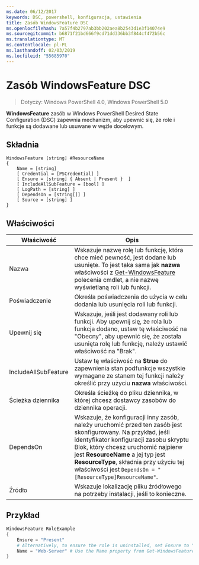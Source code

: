 ```yaml
---
ms.date: 06/12/2017
keywords: DSC, powershell, konfiguracja, ustawienia
title: Zasób WindowsFeature DSC
ms.openlocfilehash: 7a57f4b2797ab3bb202aea8b2543d1e3f14074e9
ms.sourcegitcommit: b6871f21bd666f9cd71dd336bb3f844cf472b56c
ms.translationtype: MT
ms.contentlocale: pl-PL
ms.lasthandoff: 02/03/2019
ms.locfileid: "55685970"
---
```

# <a name="dsc-windowsfeature-resource"></a>Zasób WindowsFeature DSC

> Dotyczy: Windows PowerShell 4.0, Windows PowerShell 5.0

**WindowsFeature** zasób w Windows PowerShell Desired State Configuration (DSC) zapewnia mechanizm, aby upewnić się, że role i funkcje są dodawane lub usuwane w węźle docelowym.

## <a name="syntax"></a>Składnia

```
WindowsFeature [string] #ResourceName
{
    Name = [string]
    [ Credential = [PSCredential] ]
    [ Ensure = [string] { Absent | Present }  ]
    [ IncludeAllSubFeature = [bool] ]
    [ LogPath = [string] ]
    [ DependsOn = [string[]] ]
    [ Source = [string] ]
}
```

## <a name="properties"></a>Właściwości

|  Właściwość  |  Opis   |
|---|---|
| Nazwa| Wskazuje nazwę rolę lub funkcję, która chce mieć pewność, jest dodane lub usunięte. To jest taka sama jak __nazwa__ właściwości z [Get-WindowsFeature](/powershell/module/servermanager/Get-WindowsFeature) polecenia cmdlet, a nie nazwę wyświetlaną roli lub funkcji.|
| Poświadczenie| Określa poświadczenia do użycia w celu dodania lub usunięcia roli lub funkcji.|
| Upewnij się| Wskazuje, jeśli jest dodawany roli lub funkcji. Aby upewnij się, że rola lub funkcja dodano, ustaw tę właściwość na "Obecny", aby upewnić się, że została usunięta rolę lub funkcję, należy ustawić właściwość na "Brak".|
| IncludeAllSubFeature| Ustaw tę właściwość na __$true__ do zapewnienia stan podfunkcje wszystkie wymagane ze stanem tej funkcji należy określić przy użyciu __nazwa__ właściwości.|
| Ścieżka dziennika| Określa ścieżkę do pliku dziennika, w której chcesz dostawcy zasobów do dziennika operacji.|
| DependsOn| Wskazuje, że konfiguracji inny zasób, należy uruchomić przed ten zasób jest skonfigurowany. Na przykład, jeśli identyfikator konfiguracji zasobu skryptu Blok, który chcesz uruchomić najpierw jest __ResourceName__ a jej typ jest __ResourceType__, składnia przy użyciu tej właściwości jest `DependsOn = "[ResourceType]ResourceName"`.|
| Źródło| Wskazuje lokalizację pliku źródłowego na potrzeby instalacji, jeśli to konieczne.|

## <a name="example"></a>Przykład
```powershell
WindowsFeature RoleExample
{
    Ensure = "Present"
    # Alternatively, to ensure the role is uninstalled, set Ensure to "Absent"
    Name = "Web-Server" # Use the Name property from Get-WindowsFeature
}
```